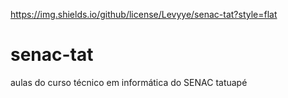 https://img.shields.io/github/license/Levyye/senac-tat?style=flat

# senac-tat
aulas do curso técnico em informática do SENAC tatuapé
